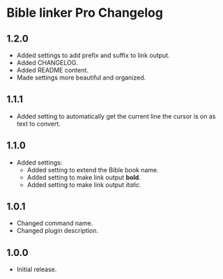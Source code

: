 # Bible linker Pro Changelog

## 1.2.0

-   Added settings to add prefix and suffix to link output.
-   Added CHANGELOG.
-   Added README content.
-   Made settings more beautiful and organized.

## 1.1.1

-   Added setting to automatically get the current line the cursor is on as text to convert.

## 1.1.0

-   Added settings:
    -   Added setting to extend the Bible book name.
    -   Added setting to make link output **bold**.
    -   Added setting to make link output _italic_.

## 1.0.1

-   Changed command name.
-   Changed plugin description.

## 1.0.0

-   Initial release.
